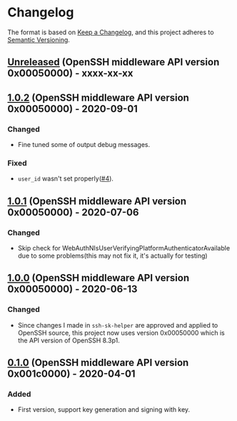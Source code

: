 # Changelog

The format is based on [Keep a Changelog](https://keepachangelog.com/en/1.0.0/),
and this project adheres to [Semantic Versioning](https://semver.org/spec/v2.0.0.html).

## [Unreleased] (OpenSSH middleware API version 0x00050000) - xxxx-xx-xx

## [1.0.2] (OpenSSH middleware API version 0x00050000) - 2020-09-01

### Changed

- Fine tuned some of output debug messages.

### Fixed

- `user_id` wasn't set properly([#4](https://github.com/tavrez/openssh-sk-winhello/issues/4)).

## [1.0.1] (OpenSSH middleware API version 0x00050000) - 2020-07-06

### Changed

- Skip check for WebAuthNIsUserVerifyingPlatformAuthenticatorAvailable due to some problems(this may not fix it, it's actually for testing)

## [1.0.0] (OpenSSH middleware API version 0x00050000) - 2020-06-13

### Changed

- Since changes I made in `ssh-sk-helper` are approved and applied to OpenSSH source, this project now uses version 0x00050000 which is the API version of OpenSSH 8.3p1.

## [0.1.0] (OpenSSH middleware API version 0x001c0000) - 2020-04-01

### Added

- First version, support key generation and signing with key.

[Unreleased]: https://github.com/tavrez/openssh-sk-winhello/compare/v1.0.2...v1
[1.0.2]: https://github.com/tavrez/openssh-sk-winhello/compare/v1.0.1...v1.0.2
[1.0.1]: https://github.com/tavrez/openssh-sk-winhello/compare/v1.0...v1.0.1
[1.0.0]: https://github.com/tavrez/openssh-sk-winhello/compare/v0.1...v1.0
[0.1.0]: https://github.com/tavrez/openssh-sk-winhello/releases/tag/v0.1
